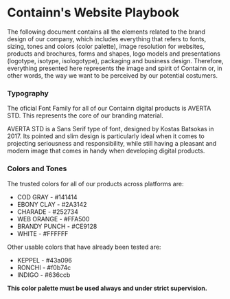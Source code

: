 # Containn's Website Playbook

The following document contains all the elements related to the brand design of our company, which includes everything that refers to fonts, sizing, tones and colors (color palette), image resolution for websites, products and brochures, forms and shapes, logo models and presentations (logotype, isotype, isologotype), packaging and business design. Therefore, everything presented here represents the image and spirit of Containn or, in other words, the way we want to be perceived by our potential costumers. 

### Typography

The oficial Font Family for all of our Containn digital products is AVERTA STD. This represents the core of our branding material.

AVERTA STD is a Sans Serif type of font, designed by Kostas Batsokas in 2017. Its pointed and slim design is particularly ideal when it comes to projecting seriousness and responsibility, while still having a pleasant and modern image that comes in handy when developing digital products.

### Colors and Tones

The trusted colors for all of our products across platforms are:

* COD GRAY - #141414
* EBONY CLAY - #2A3142
* CHARADE - #252734
* WEB ORANGE - #FFA500
* BRANDY PUNCH - #CE9128
* WHITE - #FFFFFF

Other usable colors that have already been tested are:

* KEPPEL - #43a096
* RONCHI - #f0b74c
* INDIGO - #636ccb

**This color palette must be used always and under strict supervision.**


